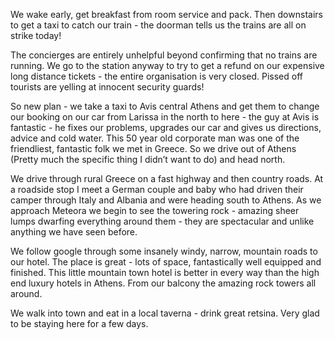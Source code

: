 We wake early, get breakfast from room service and pack. Then downstairs to get a taxi to catch our train - the doorman tells us the trains are all on strike today!

The concierges are entirely unhelpful beyond confirming that no trains are running. We go to the station anyway to try to get a refund on our expensive long distance tickets - the entire organisation is very closed. Pissed off tourists are yelling at innocent security guards!

So new plan - we take a taxi to Avis central Athens and get them to change our booking on our car from Larissa in the north to here - the guy at Avis is fantastic - he fixes our problems, upgrades our car and gives us directions, advice and cold water. This 50 year old corporate man was one of the friendliest, fantastic folk we met in Greece. So we drive out of Athens (Pretty much the specific thing I didn’t want to do) and head north.

We drive through rural Greece on a fast highway and then country roads. At a roadside stop I meet a German couple and baby who had driven their camper through Italy and Albania and were heading south to Athens. As we approach Meteora we begin to see the towering rock - amazing sheer lumps dwarfing everything around them - they are spectacular and unlike anything we have seen before.

We follow google through some insanely windy, narrow, mountain roads to our hotel. The place is great - lots of space, fantastically well equipped and finished. This little mountain town hotel is better in every way than the high end luxury hotels in Athens. From our balcony the amazing rock towers all around.

We walk into town and eat in a local taverna - drink great retsina. Very glad to be staying here for a few days.

